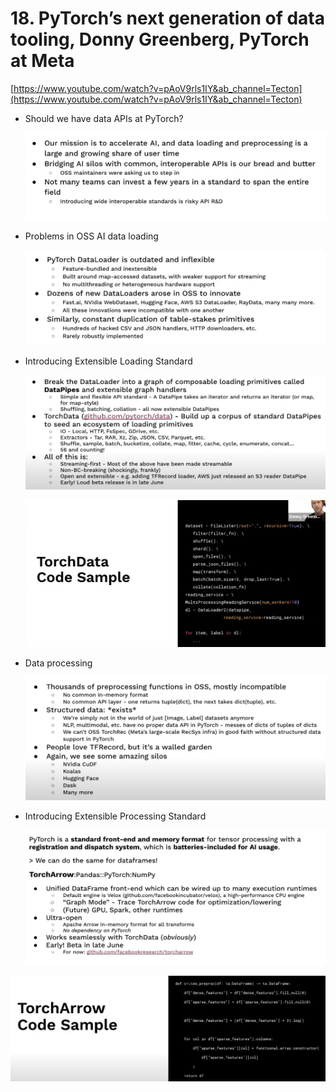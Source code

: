 # 18. PyTorch’s next generation of data tooling, Donny Greenberg, PyTorch at Meta

[https://www.youtube.com/watch?v=pAoV9rls1IY&ab_channel=Tecton](https://www.youtube.com/watch?v=pAoV9rls1IY&ab_channel=Tecton)

- Should we have data APIs at PyTorch?
    
    ![Screen Shot 2022-05-24 at 15.49.29.png](./Screen_Shot_2022-05-24_at_15.49.29.png)
    
- Problems in OSS AI data loading
    
    ![Screen Shot 2022-05-24 at 15.49.35.png](./Screen_Shot_2022-05-24_at_15.49.35.png)
    
- Introducing Extensible Loading Standard
    
    ![Screen Shot 2022-05-24 at 15.49.10.png](./Screen_Shot_2022-05-24_at_15.49.10.png)
    
    ![Screen Shot 2022-05-24 at 15.44.15.png](./Screen_Shot_2022-05-24_at_15.44.15.png)
    
- Data processing
    
    ![Screen Shot 2022-05-24 at 15.48.51.png](./Screen_Shot_2022-05-24_at_15.48.51.png)
    
- Introducing Extensible Processing Standard
    
    ![Screen Shot 2022-05-24 at 15.48.23.png](./Screen_Shot_2022-05-24_at_15.48.23.png)
    

![Screen Shot 2022-05-24 at 15.53.10.png](./Screen_Shot_2022-05-24_at_15.53.10.png)